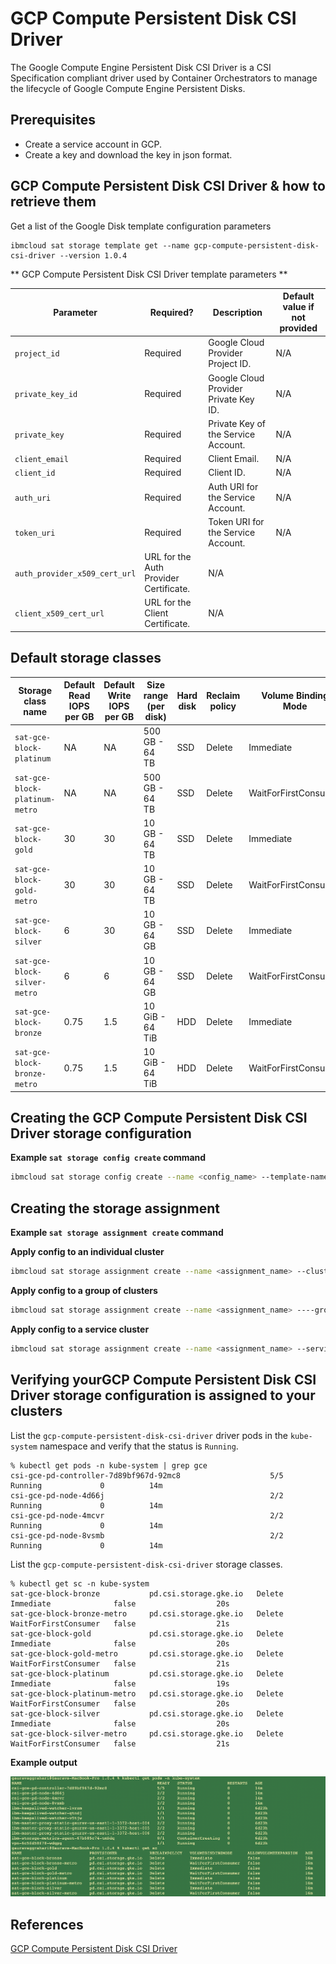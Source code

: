 # GCP Compute Persistent Disk CSI Driver

The Google Compute Engine Persistent Disk CSI Driver is a CSI Specification compliant driver used by Container Orchestrators to manage the lifecycle of Google Compute Engine Persistent Disks.

## Prerequisites
- Create a service account in GCP.
- Create a key and download the key in json format.

## GCP Compute Persistent Disk CSI Driver & how to retrieve them

Get a list of the Google Disk template configuration parameters

```
ibmcloud sat storage template get --name gcp-compute-persistent-disk-csi-driver --version 1.0.4
```

** GCP Compute Persistent Disk CSI Driver template parameters **

| Parameter | Required? | Description | Default value if not provided |
| --- | --- | --- | --- |
| `project_id` | Required | Google Cloud Provider Project ID. | N/A |
| `private_key_id` | Required | Google Cloud Provider Private Key ID. | N/A |
| `private_key` | Required | Private Key of the Service Account. | N/A |
| `client_email` | Required | Client Email. | N/A |
| `client_id` | Required | Client ID. | N/A |
| `auth_uri` | Required | Auth URI for the Service Account. | N/A |
| `token_uri` | Required |Token URI for the Service Account. | N/A |
| `auth_provider_x509_cert_url` | URL for the Auth Provider Certificate. | N/A |
| `client_x509_cert_url` | URL for the Client Certificate. | N/A |

## Default storage classes

| Storage class name | Default Read IOPS per GB | Default Write IOPS per GB | Size range (per disk) | Hard disk | Reclaim policy | Volume Binding Mode |
| --- | --- | --- | --- | --- | --- | --- |
| `sat-gce-block-platinum` | NA | NA | 500 GB - 64 TB | SSD | Delete | Immediate |
| `sat-gce-block-platinum-metro`  | NA | NA | 500 GB - 64 TB | SSD | Delete | WaitForFirstConsumer |
| `sat-gce-block-gold` | 30 | 30 | 10 GB - 64 TB | SSD | Delete | Immediate |
| `sat-gce-block-gold-metro` | 30 | 30 | 10 GB - 64 TB | SSD | Delete | WaitForFirstConsumer |
| `sat-gce-block-silver`  | 6 | 30 | 10 GB - 64 GB | SSD | Delete | Immediate |
| `sat-gce-block-silver-metro` | 6 | 6 | 10 GB - 64 GB | SSD | Delete | WaitForFirstConsumer |
| `sat-gce-block-bronze`  | 0.75 | 1.5 | 10 GiB - 64 TiB | HDD | Delete | Immediate |
| `sat-gce-block-bronze-metro` | 0.75 | 1.5 | 10 GiB - 64 TiB | HDD | Delete | WaitForFirstConsumer |


## Creating the GCP Compute Persistent Disk CSI Driver storage configuration

**Example `sat storage config create` command**

```sh
ibmcloud sat storage config create --name <config_name> --template-name gcp-compute-persistent-disk-csi-driver --template-version 1.0.4 --location <location_name> -p "project_id= ****" -p "private_key_id= ****" -p "private_key= **** -p "client_email=****" -p "client_id=******" -p "auth_uri=****" -p "token_uri=****" -p "auth_provider_x509_cert_url=****" -p "client_x509_cert_url=****"
```

## Creating the storage assignment

**Example `sat storage assignment create` command**

**Apply config to an individual cluster**

```sh
ibmcloud sat storage assignment create --name <assignment_name> --cluster <cluster_id> --config <config_name>
```

**Apply config to a group of clusters**
```sh
ibmcloud sat storage assignment create --name <assignment_name> ----group <cluster-group> --config <config_name>
```

**Apply config to a service cluster**

```sh
ibmcloud sat storage assignment create --name <assignment_name> --service-cluster-id <service-cluster-id> --config <config_name>
```

## Verifying yourGCP Compute Persistent Disk CSI Driver storage configuration is assigned to your clusters

List the `gcp-compute-persistent-disk-csi-driver` driver pods in the `kube-system` namespace and verify that the status is `Running`.

```
% kubectl get pods -n kube-system | grep gce
csi-gce-pd-controller-7d89bf967d-92mc8                    5/5     Running             0          14m
csi-gce-pd-node-4d66j                                     2/2     Running             0          14m
csi-gce-pd-node-4mcvr                                     2/2     Running             0          14m
csi-gce-pd-node-8vsmb                                     2/2     Running             0          14m
```
List the `gcp-compute-persistent-disk-csi-driver` storage classes.

```
% kubectl get sc -n kube-system
sat-gce-block-bronze           pd.csi.storage.gke.io   Delete          Immediate              false                  20s
sat-gce-block-bronze-metro     pd.csi.storage.gke.io   Delete          WaitForFirstConsumer   false                  21s
sat-gce-block-gold             pd.csi.storage.gke.io   Delete          Immediate              false                  20s
sat-gce-block-gold-metro       pd.csi.storage.gke.io   Delete          WaitForFirstConsumer   false                  21s
sat-gce-block-platinum         pd.csi.storage.gke.io   Delete          Immediate              false                  19s
sat-gce-block-platinum-metro   pd.csi.storage.gke.io   Delete          WaitForFirstConsumer   false                  20s
sat-gce-block-silver           pd.csi.storage.gke.io   Delete          Immediate              false                  20s
sat-gce-block-silver-metro     pd.csi.storage.gke.io   Delete          WaitForFirstConsumer   false                  21s
```

**Example output**

![Example Output](./images/output.png)

## References
[GCP Compute Persistent Disk CSI Driver](https://github.com/kubernetes-sigs/gcp-compute-persistent-disk-csi-driver/tree/v1.0.4)
